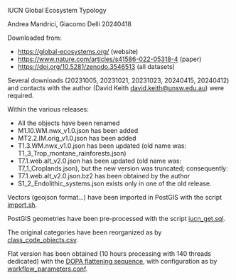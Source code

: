 IUCN Global Ecosystem Typology 

Andrea Mandrici, Giacomo Delli 20240418

Downloaded from:
+  https://global-ecosystems.org/ (website)
+  https://www.nature.com/articles/s41586-022-05318-4 (paper)
+  https://doi.org/10.5281/zenodo.3546513 (all datasets)

Several downloads (20231005, 20231021, 20231023, 20240415, 20240412) and contacts with the author (David Keith <david.keith@unsw.edu.au>) were required.

Within the various releases:
+  All the objects have been renamed
+  M1.10.WM.nwx_v1.0.json has been added
+  MT2.2.IM.orig_v1.0.json has been added
+  T1.3.WM.nwx_v1.0.json has been updated (old name was: T1_3_Trop_montane_rainforests.json)
+  T7.1.web.alt_v2.0.json has been updated (old name was: T7_1_Croplands.json), but the new version was truncated; consequently:
+  T7.1.web.alt_v2.0.json.bz2 has been obtained by the author
+  S1_2_Endolithic_systems.json exists only in one of the old release.

Vectors (geojson format...) have been imported in PostGIS with the script [import.sh](./import.sh).

PostGIS geometries have been pre-processed with the script [iucn_get.sql](./iucn_get.sql).

The original categories have been reorganized as by [class_code_objects.csv](./class_code_objects.csv).

Flat version has been obtained (10 hours processing with 140 threads dedicated) with the [DOPA flattening sequence](../../flattening/README.md), with configuration as by [workflow_parameters.conf](./workflow_parameters.conf).


